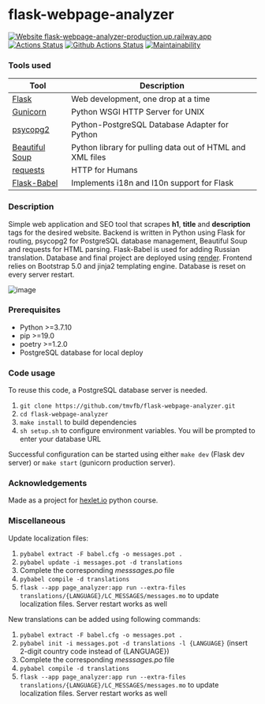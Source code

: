 # flask-webpage-analyzer
[![Website flask-webpage-analyzer-production.up.railway.app](https://img.shields.io/website-up-down-green-red/https/flask-webpage-analyzer-production.up.railway.app.svg)](https://flask-webpage-analyzer-production.up.railway.app/)
[![Actions Status](https://github.com/tmvfb/python-project-83/workflows/hexlet-check/badge.svg)](https://github.com/tmvfb/python-project-83/actions)
[![Github Actions Status](https://github.com/tmvfb/flask-webpage-analyzer/workflows/Python%20CI/badge.svg)](https://github.com/tmvfb/flask-webpage-analyzer/actions)
[![Maintainability](https://api.codeclimate.com/v1/badges/95ac546f1a0c77bde568/maintainability)](https://codeclimate.com/github/tmvfb/flask-webpage-analyzer/maintainability)

### Tools used

| Tool                                                                        | Description                                             |
|-----------------------------------------------------------------------------|---------------------------------------------------------|
| [Flask](https://flask.palletsprojects.com/en/2.2.x/)                        | Web development, one drop at a time                  |
| [Gunicorn](https://gunicorn.org/)                                           | Python WSGI HTTP Server for UNIX                      |
| [psycopg2](https://www.psycopg.org/docs/)                                   | Python-PostgreSQL Database Adapter for Python         |
| [Beautiful Soup](https://www.crummy.com/software/BeautifulSoup/bs4/doc/)    | Python library for pulling data out of HTML and XML files |
| [requests](https://requests.readthedocs.io/en/latest/)                      | HTTP for Humans                                       |
| [Flask-Babel](https://python-babel.github.io/flask-babel/)                  | Implements i18n and l10n support for Flask            |

### Description

Simple web application and SEO tool that scrapes **h1**, **title** and **description** tags for the desired website. Backend is written in Python using Flask for routing, psycopg2 for PostgreSQL database management, Beautiful Soup and requests for HTML parsing. Flask-Babel is used for adding Russian translation. Database and final project are deployed using [render](https://render.com/). Frontend relies on Bootstrap 5.0 and jinja2 templating engine. Database is reset on every server restart.  
  
![image](https://user-images.githubusercontent.com/116455436/232334772-eaf8d74d-21f2-495d-bfce-7c618d69317f.png)

### Prerequisites
* Python >=3.7.10
* pip >=19.0
* poetry >=1.2.0
* PostgreSQL database for local deploy

### Code usage

To reuse this code, a PostgreSQL database server is needed. 

1. `git clone https://github.com/tmvfb/flask-webpage-analyzer.git`
2. `cd flask-webpage-analyzer`
3. `make install` to build dependencies
4. `sh setup.sh` to configure environment variables. You will be prompted to enter your database URL
  
Successful configuration can be started using either `make dev` (Flask dev server) or `make start` (gunicorn production server).

### Acknowledgements

Made as a project for [hexlet.io](https://ru.hexlet.io/) python course.

### Miscellaneous

Update localization files:
1. `pybabel extract -F babel.cfg -o messages.pot .`
2. `pybabel update -i messages.pot -d translations`
3. Complete the corresponding *messsages.po* file
4. `pybabel compile -d translations`
5. `flask --app page_analyzer:app run --extra-files translations/{LANGUAGE}/LC_MESSAGES/messages.mo` to update localization files. Server restart works as well

New translations can be added using following commands:
1. `pybabel extract -F babel.cfg -o messages.pot .`
2. `pybabel init -i messages.pot -d translations -l {LANGUAGE}` (insert 2-digit country code instead of {LANGUAGE})
3. Complete the corresponding *messsages.po* file
4. `pybabel compile -d translations`
5. `flask --app page_analyzer:app run --extra-files translations/{LANGUAGE}/LC_MESSAGES/messages.mo` to update localization files. Server restart works as well
